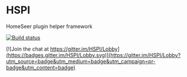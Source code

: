 # HSPI
HomeSeer plugin helper framework 

[![Build status](https://ci.appveyor.com/api/projects/status/ykbdc3pmftec2sq1/branch/master?svg=true)](https://ci.appveyor.com/project/alexdresko/hspi/branch/master) 

[![Join the chat at https://gitter.im/HSPI/Lobby](https://badges.gitter.im/HSPI/Lobby.svg)](https://gitter.im/HSPI/Lobby?utm_source=badge&utm_medium=badge&utm_campaign=pr-badge&utm_content=badge)
